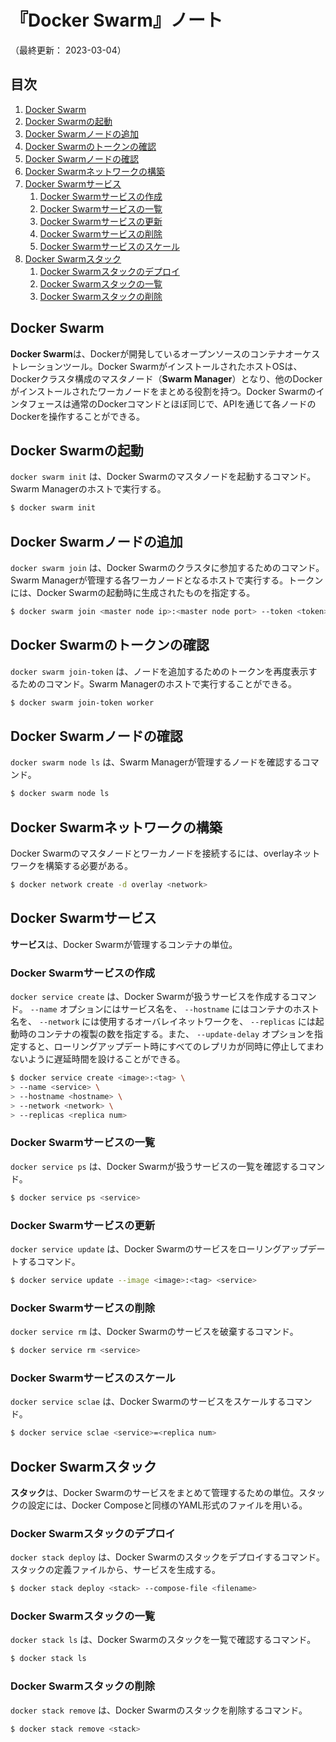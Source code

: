 # 『Docker Swarm』ノート

（最終更新： 2023-03-04）


## 目次

1. [Docker Swarm](#docker-swarm)
1. [Docker Swarmの起動](#docker-swarmの起動)
1. [Docker Swarmノードの追加](#docker-swarmノードの追加)
1. [Docker Swarmのトークンの確認](#docker-swarmのトークンの確認)
1. [Docker Swarmノードの確認](#docker-swarmノードの確認)
1. [Docker Swarmネットワークの構築](#docker-swarmネットワークの構築)
1. [Docker Swarmサービス](#docker-swarmサービス)
	1. [Docker Swarmサービスの作成](#docker-swarmサービスの作成)
	1. [Docker Swarmサービスの一覧](#docker-swarmサービスの一覧)
	1. [Docker Swarmサービスの更新](#docker-swarmサービスの更新)
	1. [Docker Swarmサービスの削除](#docker-swarmサービスの削除)
	1. [Docker Swarmサービスのスケール](#docker-swarmサービスのスケール)
1. [Docker Swarmスタック](#docker-swarmスタック)
	1. [Docker Swarmスタックのデプロイ](#docker-swarmスタックのデプロイ)
	1. [Docker Swarmスタックの一覧](#docker-swarmスタックの一覧)
	1. [Docker Swarmスタックの削除](#docker-swarmスタックの削除)


## Docker Swarm

**Docker Swarm**は、Dockerが開発しているオープンソースのコンテナオーケストレーションツール。Docker SwarmがインストールされたホストOSは、Dockerクラスタ構成のマスタノード（**Swarm Manager**）となり、他のDockerがインストールされたワーカノードをまとめる役割を持つ。Docker Swarmのインタフェースは通常のDockerコマンドとほぼ同じで、APIを通じて各ノードのDockerを操作することができる。


## Docker Swarmの起動

`docker swarm init` は、Docker Swarmのマスタノードを起動するコマンド。Swarm Managerのホストで実行する。

```sh
$ docker swarm init
```


## Docker Swarmノードの追加

`docker swarm join` は、Docker Swarmのクラスタに参加するためのコマンド。Swarm Managerが管理する各ワーカノードとなるホストで実行する。トークンには、Docker Swarmの起動時に生成されたものを指定する。

```sh
$ docker swarm join <master node ip>:<master node port> --token <token>
```


## Docker Swarmのトークンの確認

`docker swarm join-token` は、ノードを追加するためのトークンを再度表示するためのコマンド。Swarm Managerのホストで実行することができる。

```sh
$ docker swarm join-token worker
```


## Docker Swarmノードの確認

`docker swarm node ls` は、Swarm Managerが管理するノードを確認するコマンド。

```sh
$ docker swarm node ls
```


## Docker Swarmネットワークの構築

Docker Swarmのマスタノードとワーカノードを接続するには、overlayネットワークを構築する必要がある。

```sh
$ docker network create -d overlay <network>
```


## Docker Swarmサービス

**サービス**は、Docker Swarmが管理するコンテナの単位。

### Docker Swarmサービスの作成

`docker service create` は、Docker Swarmが扱うサービスを作成するコマンド。 `--name` オプションにはサービス名を、 `--hostname` にはコンテナのホスト名を、 `--network` には使用するオーバレイネットワークを、 `--replicas` には起動時のコンテナの複製の数を指定する。また、 `--update-delay` オプションを指定すると、ローリングアップデート時にすべてのレプリカが同時に停止してまわないように遅延時間を設けることができる。

```sh
$ docker service create <image>:<tag> \
> --name <service> \
> --hostname <hostname> \
> --network <network> \
> --replicas <replica num>
```

### Docker Swarmサービスの一覧

`docker service ps` は、Docker Swarmが扱うサービスの一覧を確認するコマンド。

```sh
$ docker service ps <service>
```

### Docker Swarmサービスの更新

`docker service update` は、Docker Swarmのサービスをローリングアップデートするコマンド。

```sh
$ docker service update --image <image>:<tag> <service>
```

### Docker Swarmサービスの削除

`docker service rm` は、Docker Swarmのサービスを破棄するコマンド。

```sh
$ docker service rm <service>
```

### Docker Swarmサービスのスケール

`docker service sclae` は、Docker Swarmのサービスをスケールするコマンド。

```sh
$ docker service sclae <service>=<replica num>
```


## Docker Swarmスタック

**スタック**は、Docker Swarmのサービスをまとめて管理するための単位。スタックの設定には、Docker Composeと同様のYAML形式のファイルを用いる。

### Docker Swarmスタックのデプロイ

`docker stack deploy` は、Docker Swarmのスタックをデプロイするコマンド。スタックの定義ファイルから、サービスを生成する。

```sh
$ docker stack deploy <stack> --compose-file <filename>
```

### Docker Swarmスタックの一覧

`docker stack ls` は、Docker Swarmのスタックを一覧で確認するコマンド。

```sh
$ docker stack ls
```

### Docker Swarmスタックの削除

`docker stack remove` は、Docker Swarmのスタックを削除するコマンド。

```sh
$ docker stack remove <stack>
```
